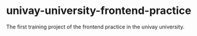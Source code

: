 # univay-university-frontend-practice
The first training project of the frontend practice in the univay university.
